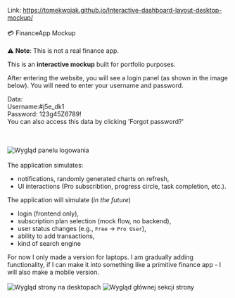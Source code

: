 Link: https://tomekwojak.github.io/Interactive-dashboard-layout-desktop-mockup/
<br>
<br>
💳 FinanceApp Mockup<br><br>
⚠️ **Note**: This is not a real finance app.


This is an **interactive mockup** built for portfolio purposes.



After entering the website, you will see a login panel (as shown in the image below). You will need to enter your username and password.

Data:<br>
Username:#j5e_dk1
<br>
Password: 123g45Z6789!
<br>
You can also access this data by clicking 'Forgot password?'

<br><br>
![Wygląd panelu logowania](https://i.imgur.com/SN2SfMj.png)
<br><br>
The application simulates: 
- notifications, randomly generated charts on refresh,
- UI interactions (Pro subscribtion, progress circle, task completion, etc.).

The application will simulate (*in the future*)
- login (frontend only),
- subscription plan selection (mock flow, no backend),
- user status changes (e.g., `Free` → `Pro User`),
- ability to add transactions,
- kind of search engine


For now I only made a version for laptops. I am gradually adding functionality, if I can make it into something like a primitive finance app - I will also make a mobile version.
<br><br>
![Wygląd strony na desktopach](https://i.imgur.com/ZLRH5JH.png)
![Wygląd głównej sekcji strony](https://i.imgur.com/sKt4uYo.png)
